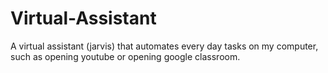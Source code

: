 # Virtual-Assistant
A virtual assistant (jarvis) that automates every day tasks on my computer, such as opening youtube or opening google classroom.
